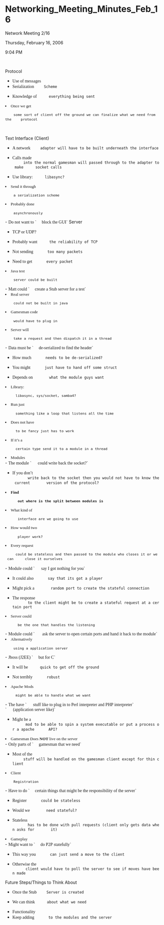 Networking\_Meeting\_Minutes\_Feb\_16
=====================================

Network Meeting 2/16

Thursday, February 16, 2006

9:04 PM

 

Protocol

-   <span style='font-family:Verdana'>Use of messages</span>
-   <span style='font-family:Verdana'>Serialization
    `    Scheme`</span>

<!-- -->

-   <span style='font-family:Verdana'>Knowledge of
    `     everything being sent`</span>

<li style='mso-outline-level:2;margin-top:0;margin-bottom:0;vertical-align:
     middle;font-size:10.0pt'>
<span style='font-family:Verdana'>Once we get

`    some sort of client off the ground we can finalize what we need from the`
`    protocol`</span>

</li>
</ul>
 

Text Interface (Client)

-   <span style='font-family:Verdana'>A network
    `    adapter will have to be built underneath the interface`</span>

<!-- -->

-   <span style='font-family:Verdana'>Calls made
    `     into the normal gamesman will passed through to the adapter to make`
    `     socket calls`</span>

-   <span style='font-family:Verdana'>Use library:
    `     libasync?`</span>

<li style='mso-outline-level:2;margin-top:0;margin-bottom:0;vertical-align:
     middle;font-size:10.0pt'>
<span style='font-family:Verdana'>Send it through

`    a serialization scheme`</span>

</li>
<li style='mso-outline-level:2;margin-top:0;margin-bottom:0;vertical-align:
     middle;font-size:10.0pt'>
<span style='font-family:Verdana'>Probably done

`    asynchronously`</span>

</li>
-   <span style='font-family:Verdana'>Do not want to
    `     block the GUI`</span>

</ul>
Server

-   <span style='font-family:Verdana'>TCP or UDP?</span>

<!-- -->

-   <span style='font-family:Verdana'>Probably want
    `     the reliability of TCP`</span>

<!-- -->

-   <span style='font-family:Verdana'>Not sending
    `      too many packets`</span>

-   <span style='font-family:Verdana'>Need to get
    `      every packet`</span>

</ul>
<li style='mso-outline-level:2;margin-top:0;margin-bottom:0;vertical-align:
     middle;font-size:10.0pt'>
<span style='font-family:Verdana'>Java test

`    server could be built`</span>

</li>
-   <span style='font-family:Verdana'>Matt could
    `     create a Stub server for a test`</span>

<li style='mso-outline-level:2;margin-top:0;margin-bottom:0;vertical-align:
     middle;font-size:10.0pt'>
<span style='font-family:Verdana'>Real server

`    could not be built in java`</span>

</li>
<li style='mso-outline-level:2;margin-top:0;margin-bottom:0;vertical-align:
     middle;font-size:10.0pt'>
<span style='font-family:Verdana'>Gamesman code

`    would have to plug in`</span>

</li>
<li style='mso-outline-level:2;margin-top:0;margin-bottom:0;vertical-align:
     middle;font-size:10.0pt'>
<span style='font-family:Verdana'>Server will

`    take a request and then dispatch it in a thread`</span>

</li>
-   <span style='font-family:Verdana'>Data must be
    `     de-serialized to find the header`</span>

<!-- -->

-   <span style='font-family:Verdana'>How much
    `      needs to be de-serialized?`</span>

-   <span style='font-family:Verdana'>You might
    `      just have to hand off some struct`</span>

<!-- -->

-   <span style='font-family:Verdana'>Depends on
    `       what the module guys want`</span>

</ul>
<li style='mso-outline-level:3;margin-top:0;margin-bottom:0;vertical-align:
      middle;font-size:10.0pt'>
<span style='font-family:Verdana'>Library:

`     libasync, sys/socket, samba4?`</span>

</li>
<li style='mso-outline-level:3;margin-top:0;margin-bottom:0;vertical-align:
      middle;font-size:10.0pt'>
<span style='font-family:Verdana'>Run just

`     something like a loop that listens all the time`</span>

</li>
<li style='mso-outline-level:3;margin-top:0;margin-bottom:0;vertical-align:
      middle;font-size:10.0pt'>
<span style='font-family:Verdana'>Does not have

`     to be fancy just has to work`</span>

</li>
<li style='mso-outline-level:3;margin-top:0;margin-bottom:0;vertical-align:
      middle;font-size:10.0pt'>
<span style='font-family:Verdana'>If it’s a

`     certain type send it to a module in a thread`</span>

</li>
<li style='mso-outline-level:3;margin-top:0;margin-bottom:0;vertical-align:
      middle;font-size:10.0pt'>
<span style='font-family:Verdana'>Modules</span>

</li>
-   <span style='font-family:Verdana'>The module
    `      could write back the socket?`</span>

<!-- -->

-   <span style='font-family:Verdana'>If you don’t
    `       write back to the socket then you would not have to know the current`
    `       version of the protocol?`</span>

<li style='mso-outline-level:4;margin-top:0;margin-bottom:0;vertical-align:
       middle;font-size:10.0pt'>
<span style='font-weight:bold;font-family:Verdana'>Find

`      out where is the split between modules is`</span>

</li>
<li style='mso-outline-level:4;margin-top:0;margin-bottom:0;vertical-align:
       middle;font-size:10.0pt'>
<span style='font-family:Verdana'>What kind of

`      interface are we going to use`</span>

</li>
<li style='mso-outline-level:4;margin-top:0;margin-bottom:0;vertical-align:
       middle;font-size:10.0pt'>
<span style='font-family:Verdana'>How would two

`      player work?`</span>

</li>
</ul>
<li style='mso-outline-level:3;margin-top:0;margin-bottom:0;vertical-align:
      middle;font-size:10.0pt'>
<span style='font-family:Verdana'>Every request

`     could be stateless and then passed to the module who closes it or we can`
`     close it ourselves`</span>

</li>
-   <span style='font-family:Verdana'>Module could
    `      say I got nothing for you`</span>

-   <span style='font-family:Verdana'>It could also
    `      say that its got a player`</span>

<!-- -->

-   <span style='font-family:Verdana'>Might pick a
    `       random port to create the stateful connection `</span>

-   <span style='font-family:Verdana'>The response
    `       to the client might be to create a stateful request at a certain port`</span>

<li style='mso-outline-level:4;margin-top:0;margin-bottom:0;vertical-align:
       middle;font-size:10.0pt'>
<span style='font-family:Verdana'>Server could

`      be the one that handles the listening`</span>

</li>
-   <span style='font-family:Verdana'>Module could
    `       ask the server to open certain ports and hand it back to the module`</span>

</ul>
</ul>
<li style='mso-outline-level:2;margin-top:0;margin-bottom:0;vertical-align:
     middle;font-size:10.0pt'>
<span style='font-family:Verdana'>Alternatively

`    using a application server`</span>

</li>
-   <span style='font-family:Verdana'>Jboss (J2EE)
    `     but for C`</span>

-   <span style='font-family:Verdana'>It will be
    `     quick to get off the ground`</span>

<!-- -->

-   <span style='font-family:Verdana'>Not terribly
    `      robust`</span>

<li style='mso-outline-level:3;margin-top:0;margin-bottom:0;vertical-align:
      middle;font-size:10.0pt'>
<span style='font-family:Verdana'>Apache Mods

`     might be able to handle what we want`</span>

</li>
-   <span style='font-family:Verdana'>The have
    `      stuff like to plug in to Perl interpreter and PHP interpreter`
    `      (application server like)`</span>

-   <span style='font-family:Verdana'>Might be a
    `      mod to be able to spin a system executable or put a process or a apache`
    `      API?`</span>

</ul>
<li style='mso-outline-level:2;margin-top:0;margin-bottom:0;vertical-align:
     middle;font-size:10.0pt'>
<span style='font-family:Verdana'>Gamesman Does </span><span
     style='font-weight:bold;font-family:Verdana'>NOT </span><span
     style='font-family:Verdana'>live on the server</span>

</li>
-   <span style='font-family:Verdana'>Only parts of
    `     gamesman that we need`</span>

-   <span style='font-family:Verdana'>Most of the
    `     stuff will be handled on the gamesman client except for thin client`</span>

<li style='mso-outline-level:2;margin-top:0;margin-bottom:0;vertical-align:
     middle;font-size:10.0pt'>
<span style='font-family:Verdana'>Client

`    Registration `</span>

</li>
-   <span style='font-family:Verdana'>Have to do
    `     certain things that might be the responsibility of the server`</span>

<!-- -->

-   <span style='font-family:Verdana'>Register
    `      could be stateless`</span>

<!-- -->

-   <span style='font-family:Verdana'>Would we
    `       need stateful?`</span>

-   <span style='font-family:Verdana'>Stateless
    `       has to be done with pull requests (client only gets data when asks for`
    `       it)`</span>

</ul>
</ul>
<li style='mso-outline-level:2;margin-top:0;margin-bottom:0;vertical-align:
     middle;font-size:10.0pt'>
<span style='font-family:Verdana'>Gameplay</span>

</li>
-   <span style='font-family:Verdana'>Might want to
    `     do P2P statefully`</span>

<!-- -->

-   <span style='font-family:Verdana'>This way you
    `      can just send a move to the client`</span>

-   <span style='font-family:Verdana'>Otherwise the
    `      client would have to poll the server to see if moves have been made`</span>

</ul>
</ul>
Future Steps/Things to Think About

-   <span style='font-family:Verdana'>Once the Stub
    `    Server is created`</span>

<!-- -->

-   <span style='font-family:Verdana'>We can think
    `     about what we need`</span>

<!-- -->

-   <span style='font-family:Verdana'>Functionality</span>
-   <span style='font-family:Verdana'>Keep adding
    `      to the modules and the server`</span>

</ul>
</ul>
 
